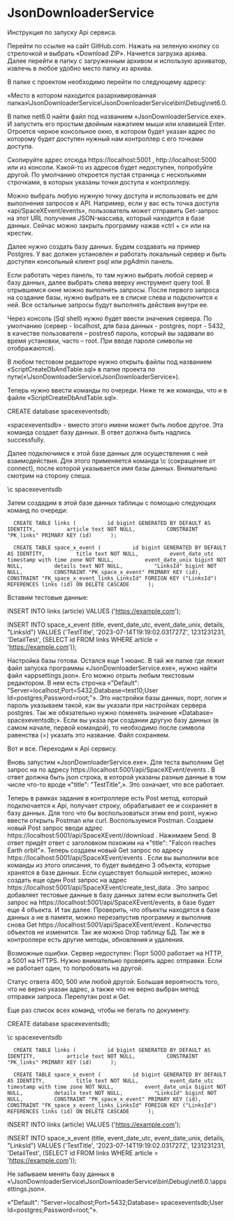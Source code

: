 # JsonDownloaderService

Инструкция по запуску Api сервиса. 

Перейти по ссылке на сайт GitHub.com. Нажать на зеленую кнопку со стрелочкой и выбрать «Download ZIP». Начнется загрузка архива. Далее перейти в папку с загруженным архивом и использую архиватор, извлечь в любое удобно место папку из архива. 

В папке с проектом необходимо перейти по следующему адресу:

 «Место в котором находится разархивированная папка»\JsonDownloaderService\JsonDownloaderService\bin\Debug\net6.0.

В папке net6.0 найти файл под названием «JsonDownloaderService.exe». И запустить его простым двойным нажатием мыши или клавишей Enter.
Отроется черное консольное окно, в котором будет указан адрес по которому будет доступен нужный нам контроллер с его точками доступа.

Скопируйте адрес отсюда https://localhost:5001 , http://localhost:5000  или из консоли. Какой-то из адресов будет недоступен, попробуйте другой.  По умолчанию откроется пустая страница с несколькими строчками, в которых указаны точки доступа к контроллеру. 

Можно выбрать любую нужную точку доступа и использовать ее для выполнения запросов к API. Например, если у вас есть точка доступа «api/SpaceXEvent/events», пользователь может отправить Get-запрос на этот URL получения JSON-массива, который находится в базе данных. Сейчас можно закрыть программу нажав «ctrl + c» или на крестик.

Далее нужно создать базу данных. Будем создавать на пример Postgres. У вас должен установлен и работать локальный сервер и быть доступен консольный клиент psql или pgAdmin панель. 

Если работать через панель, то там нужно выбрать любой сервер и базу данных, далее выбрать слева вверху инструмент query tool. В отрывшемся окне можно выполнять запросы.  После первого запроса на создание базы, нужно выбрать ее в списке слева и подключится к ней. Все остальные запросы будут выполнять действия внутри ее.

Через консоль (Sql shell) нужно будет ввести значения сервера. По умолчанию (сервер - localhost, для база данных - postgres, порт - 5432, в качестве пользователя – postresб пароль, который вы задавали во время установки, часто – root. При вводе пароля символы не отображаются).

В любом тестовом редакторе нужно открыть файлы под названием «ScriptCreateDbAndTable.sql» в папке проекта по пути(«\JsonDownloaderService\JsonDownloaderService»).

Теперь нужно ввести команды по очереди. Ниже те же команды, что и в файле «ScriptCreateDbAndTable.sql».

CREATE database spacexeventsdb; 

«spacexeventsdb» - вместо этого имени может быть любое другое. Эта команда создает базу данных. В ответ должна быть надпись successfully.

Далее подключимся к этой базе данных для осуществления с ней взаимодействия. Для этого применяется команда \c (сокращение от connect), после которой указывается имя базы данных. Внимательно смотрим на сторону слеша.

\c spacexeventsdb

Затем создадим в этой базе данных таблицы с помощью следующих команд по очереди:

      CREATE TABLE links (          id bigint GENERATED BY DEFAULT AS IDENTITY,          article text NOT NULL,          CONSTRAINT "PK_links" PRIMARY KEY (id)      );

      CREATE TABLE space_x_event (          id bigint GENERATED BY DEFAULT AS IDENTITY,          title text NOT NULL,          event_date_utc timestamp with time zone NOT NULL,          event_date_unix bigint NOT NULL,          details text NOT NULL,          "LinksId" bigint NOT NULL,          CONSTRAINT "PK_space_x_event" PRIMARY KEY (id),          CONSTRAINT "FK_space_x_event_links_LinksId" FOREIGN KEY ("LinksId") REFERENCES links (id) ON DELETE CASCADE      );

Вставим тестовые данные:

INSERT INTO links (article) VALUES ('https://example.com');

INSERT INTO space_x_event (title, event_date_utc, event_date_unix, details, "LinksId") VALUES ('TestTitle', '2023-07-14T19:19:02.031727Z', 1231231231, 'DetailTest', (SELECT id FROM links WHERE article = 'https://example.com'));

Настройка базы готова.  Остался еще 1 нюанс. В тай же папке где лежит файл запуска программы «JsonDownloaderService.exe», нужно найти файл «appsettings.json». Его можно отрыть любым текстовым редактором. 
В нем есть строчка «"Default": "Server=localhost;Port=5432;Database=test10;User Id=postgres;Password=root;"». Это настройки базы данных, порт, логин и пароль указываем такой, как вы указали при настройках сервера postgres.  Так же обязательно нужно поменять значение «Database= spacexeventsdb;». Если вы указа при создании другую базу данных (в самом начале, первой командой), то необходимо после символа равенства (=) указать это название. Файл сохраняем. 

Вот и все. Переходим к Api сервису. 

Вновь запустим «JsonDownloaderService.exe». Для теста выполним Get запрос на по адресу https://localhost:5001/api/SpaceXEvent/events . В ответ должна быть json строка, в которой указаны разные данные в том числе что-то вроде «"title": "TestTitle",». Это означает, что все работает.

Теперь в рамках задания в контроллере есть Post метод, который подключается к Api, получает строку, обрабатывает ее и сохраняет в базу данных. Для того что бы воспользоваться этим end point, нужно ввести открыть Postman или curl.
Воспользуемся Postman. Создаем новый Post запрос вводи адрес https://localhost:5001/api/SpaceXEvent//download .
Нажимаем Send. В ответ придёт ответ с заголовком похожим на «"title": "Falcon reaches Earth orbit"». Теперь создаем новый Get запрос по адресу https://localhost:5001/api/SpaceXEvent/events .
Если вы выполнили все команды из этого описания, то будет выведено 3 объекта, которые хранятся в базе данных. Если существует большой интерес, можно создать еще один Post запрос на адрес   https://localhost:5001/api/SpaceXEvent/create_test_data .  Это запрос добавляет тестовые данные в базу данных затем если выполнить Get запрос на https://localhost:5001/api/SpaceXEvent/events, в базе будет еще 4 объекта. И так далее. Проверить, что объекты находятся в базе данных а не в памяти, можно перезапустив программу и выполнив снова Get https://localhost:5001/api/SpaceXEvent/event . Количество объектов не изменится. Так же можно Drop таблицу БД. Так же в контроллере есть другие методы, обновления и удаления.

 Возможные ошибки.
Сервер недоступен:
Порт 5000 работает на HTTP, а 5001 на HTTPS. Нужно внимательно проверять адрес отправки.
Если не работает один, то попробовать на другой. 

Статус ответа 400, 500 или любой другой: 
Большая вероятность того, что не верно указан адрес, а также что не верно выбран метод отправки запроса. Перепутан post и Get.


Еще раз список всех команд, чтобы не бегать по документу. 

CREATE database spacexeventsdb; 

\c spacexeventsdb

      CREATE TABLE links (          id bigint GENERATED BY DEFAULT AS IDENTITY,          article text NOT NULL,          CONSTRAINT "PK_links" PRIMARY KEY (id)      );

      CREATE TABLE space_x_event (          id bigint GENERATED BY DEFAULT AS IDENTITY,          title text NOT NULL,          event_date_utc timestamp with time zone NOT NULL,          event_date_unix bigint NOT NULL,          details text NOT NULL,          "LinksId" bigint NOT NULL,          CONSTRAINT "PK_space_x_event" PRIMARY KEY (id),          CONSTRAINT "FK_space_x_event_links_LinksId" FOREIGN KEY ("LinksId") REFERENCES links (id) ON DELETE CASCADE      );

INSERT INTO links (article) VALUES ('https://example.com');

INSERT INTO space_x_event (title, event_date_utc, event_date_unix, details, "LinksId") VALUES ('TestTitle', '2023-07-14T19:19:02.031727Z', 1231231231, 'DetailTest', (SELECT id FROM links WHERE article = 'https://example.com'));


Не забываем менять базу данных в «\JsonDownloaderService\JsonDownloaderService\bin\Debug\net6.0.\appsettings.json».

«"Default": "Server=localhost;Port=5432;Database= spacexeventsdb;User Id=postgres;Password=root;"».
